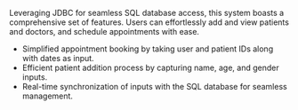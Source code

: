 Leveraging JDBC for seamless SQL database access, this system boasts a comprehensive set of features. Users can effortlessly add and view patients and doctors, and schedule appointments with ease.

- Simplified appointment booking by taking user and patient IDs along with dates as input.
- Efficient patient addition process by capturing name, age, and gender inputs.
- Real-time synchronization of inputs with the SQL database for seamless management.
